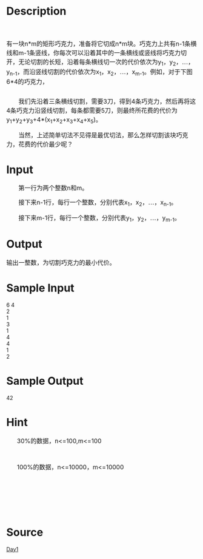 
# Description

<div class="content"><p class="MsoNormal" style="text-indent: 24pt"><span class="Apple-style-span" style="font-size: medium"><br/>
</span><br clear="all" style="mso-ignore: vglayout"/>
<span style="font-size: 12pt; font-family: 宋体; mso-bidi-font-size: 10.0pt; mso-ascii-font-family: &#39;Times New Roman&#39;; mso-hansi-font-family: &#39;Times New Roman&#39;">有一块</span><span lang="EN-US" style="font-size: 12pt; mso-bidi-font-size: 10.0pt">n*m</span><span style="font-size: 12pt; font-family: 宋体; mso-bidi-font-size: 10.0pt; mso-ascii-font-family: &#39;Times New Roman&#39;; mso-hansi-font-family: &#39;Times New Roman&#39;">的矩形巧克力，准备将它切成</span><span lang="EN-US" style="font-size: 12pt; mso-bidi-font-size: 10.0pt">n*m</span><span style="font-size: 12pt; font-family: 宋体; mso-bidi-font-size: 10.0pt; mso-ascii-font-family: &#39;Times New Roman&#39;; mso-hansi-font-family: &#39;Times New Roman&#39;">块。巧克力上共有</span><span lang="EN-US" style="font-size: 12pt; mso-bidi-font-size: 10.0pt">n-1</span><span style="font-size: 12pt; font-family: 宋体; mso-bidi-font-size: 10.0pt; mso-ascii-font-family: &#39;Times New Roman&#39;; mso-hansi-font-family: &#39;Times New Roman&#39;">条横线和</span><span lang="EN-US" style="font-size: 12pt; mso-bidi-font-size: 10.0pt">m-1</span><span style="font-size: 12pt; font-family: 宋体; mso-bidi-font-size: 10.0pt; mso-ascii-font-family: &#39;Times New Roman&#39;; mso-hansi-font-family: &#39;Times New Roman&#39;">条竖线，你每次可以沿着其中的一条横线或竖线将巧克力切开，无论切割的长短，沿着每条横线切一次的代价依次为</span><span lang="EN-US" style="font-size: 12pt; mso-bidi-font-size: 10.0pt">y<sub>1</sub></span><span style="font-size: 12pt; font-family: 宋体; mso-bidi-font-size: 10.0pt; mso-ascii-font-family: &#39;Times New Roman&#39;; mso-hansi-font-family: &#39;Times New Roman&#39;">，</span><span lang="EN-US" style="font-size: 12pt; mso-bidi-font-size: 10.0pt">y<sub>2</sub></span><span style="font-size: 12pt; font-family: 宋体; mso-bidi-font-size: 10.0pt; mso-ascii-font-family: &#39;Times New Roman&#39;; mso-hansi-font-family: &#39;Times New Roman&#39;">，…，</span><span lang="EN-US" style="font-size: 12pt; mso-bidi-font-size: 10.0pt">y<sub>n-1</sub></span><span style="font-size: 12pt; font-family: 宋体; mso-bidi-font-size: 10.0pt; mso-ascii-font-family: &#39;Times New Roman&#39;; mso-hansi-font-family: &#39;Times New Roman&#39;">，而沿竖线切割的代价依次为</span><span lang="EN-US" style="font-size: 12pt; mso-bidi-font-size: 10.0pt">x<sub>1</sub></span><span style="font-size: 12pt; font-family: 宋体; mso-bidi-font-size: 10.0pt; mso-ascii-font-family: &#39;Times New Roman&#39;; mso-hansi-font-family: &#39;Times New Roman&#39;">，</span><span lang="EN-US" style="font-size: 12pt; mso-bidi-font-size: 10.0pt">x<sub>2</sub></span><span style="font-size: 12pt; font-family: 宋体; mso-bidi-font-size: 10.0pt; mso-ascii-font-family: &#39;Times New Roman&#39;; mso-hansi-font-family: &#39;Times New Roman&#39;">，…，</span><span lang="EN-US" style="font-size: 12pt; mso-bidi-font-size: 10.0pt">x<sub>m-1</sub></span><span style="font-size: 12pt; font-family: 宋体; mso-bidi-font-size: 10.0pt; mso-ascii-font-family: &#39;Times New Roman&#39;; mso-hansi-font-family: &#39;Times New Roman&#39;">。例如，对于下图</span><span lang="EN-US" style="font-size: 12pt; mso-bidi-font-size: 10.0pt">6*4</span><span style="font-size: 12pt; font-family: 宋体; mso-bidi-font-size: 10.0pt; mso-ascii-font-family: &#39;Times New Roman&#39;; mso-hansi-font-family: &#39;Times New Roman&#39;">的巧克力，</span></p>
<p class="MsoNormal" style="text-indent: 24pt"><img alt="" src="/source/bzoj/2430/img/aHR0cHM6Ly9seWRzeS5jb20vSnVkZ2VPbmxpbmUvdXBsb2FkLzIwMTEwOC8xMSgyKS5qcGc=.jpg"/></p>
<p class="MsoNormal" style="text-indent: 24pt"><span style="font-size: 12pt; font-family: 宋体; mso-bidi-font-size: 10.0pt; mso-ascii-font-family: &#39;Times New Roman&#39;; mso-hansi-font-family: &#39;Times New Roman&#39;">我们先沿着三条横线切割，需要</span><span lang="EN-US" style="font-size: 12pt; mso-bidi-font-size: 10.0pt">3</span><span style="font-size: 12pt; font-family: 宋体; mso-bidi-font-size: 10.0pt; mso-ascii-font-family: &#39;Times New Roman&#39;; mso-hansi-font-family: &#39;Times New Roman&#39;">刀，得到</span><span lang="EN-US" style="font-size: 12pt; mso-bidi-font-size: 10.0pt">4</span><span style="font-size: 12pt; font-family: 宋体; mso-bidi-font-size: 10.0pt; mso-ascii-font-family: &#39;Times New Roman&#39;; mso-hansi-font-family: &#39;Times New Roman&#39;">条巧克力，然后再将这</span><span lang="EN-US" style="font-size: 12pt; mso-bidi-font-size: 10.0pt">4</span><span style="font-size: 12pt; font-family: 宋体; mso-bidi-font-size: 10.0pt; mso-ascii-font-family: &#39;Times New Roman&#39;; mso-hansi-font-family: &#39;Times New Roman&#39;">条巧克力沿竖线切割，每条都需要</span><span lang="EN-US" style="font-size: 12pt; mso-bidi-font-size: 10.0pt">5</span><span style="font-size: 12pt; font-family: 宋体; mso-bidi-font-size: 10.0pt; mso-ascii-font-family: &#39;Times New Roman&#39;; mso-hansi-font-family: &#39;Times New Roman&#39;">刀，则最终所花费的代价为</span><span lang="EN-US" style="font-size: 12pt; mso-bidi-font-size: 10.0pt">y<sub>1</sub>+y<sub>2</sub>+y<sub>3</sub>+4*(x<sub>1</sub>+x<sub>2</sub>+x<sub>3</sub>+x<sub>4</sub>+x<sub>5</sub>)</span><span style="font-size: 12pt; font-family: 宋体; mso-bidi-font-size: 10.0pt; mso-ascii-font-family: &#39;Times New Roman&#39;; mso-hansi-font-family: &#39;Times New Roman&#39;">。</span><span lang="EN-US" style="font-size: 12pt; mso-bidi-font-size: 10.0pt"><o:p></o:p></span></p>
<p class="MsoNormal" style="text-indent: 24pt"><span style="font-size: 12pt; font-family: 宋体; mso-bidi-font-size: 10.0pt; mso-ascii-font-family: &#39;Times New Roman&#39;; mso-hansi-font-family: &#39;Times New Roman&#39;">当然，上述简单切法不见得是最优切法，那么怎样切割该块巧克力，花费的代价最少呢？</span><span lang="EN-US" style="font-size: 12pt; mso-bidi-font-size: 10.0pt"><o:p></o:p></span></p>
<p></p></div>

# Input

<div class="content"><p class="MsoNormal" style="text-indent: 24pt"><span style="font-size: 12pt; font-family: 宋体; mso-bidi-font-size: 10.0pt; mso-ascii-font-family: &#39;Times New Roman&#39;; mso-hansi-font-family: &#39;Times New Roman&#39;">第一行为两个整数</span><span lang="EN-US" style="font-size: 12pt; mso-bidi-font-size: 10.0pt">n</span><span style="font-size: 12pt; font-family: 宋体; mso-bidi-font-size: 10.0pt; mso-ascii-font-family: &#39;Times New Roman&#39;; mso-hansi-font-family: &#39;Times New Roman&#39;">和</span><span lang="EN-US" style="font-size: 12pt; mso-bidi-font-size: 10.0pt">m</span><span style="font-size: 12pt; font-family: 宋体; mso-bidi-font-size: 10.0pt; mso-ascii-font-family: &#39;Times New Roman&#39;; mso-hansi-font-family: &#39;Times New Roman&#39;">。</span><span lang="EN-US" style="font-size: 12pt; mso-bidi-font-size: 10.0pt"><o:p></o:p></span></p>
<p class="MsoNormal" style="text-indent: 24pt"><span style="font-size: 12pt; font-family: 宋体; mso-bidi-font-size: 10.0pt; mso-ascii-font-family: &#39;Times New Roman&#39;; mso-hansi-font-family: &#39;Times New Roman&#39;">接下来</span><span lang="EN-US" style="font-size: 12pt; mso-bidi-font-size: 10.0pt">n-1</span><span style="font-size: 12pt; font-family: 宋体; mso-bidi-font-size: 10.0pt; mso-ascii-font-family: &#39;Times New Roman&#39;; mso-hansi-font-family: &#39;Times New Roman&#39;">行，每行一个整数，分别代表</span><span lang="EN-US" style="font-size: 12pt; mso-bidi-font-size: 10.0pt">x<sub>1</sub></span><span style="font-size: 12pt; font-family: 宋体; mso-bidi-font-size: 10.0pt; mso-ascii-font-family: &#39;Times New Roman&#39;; mso-hansi-font-family: &#39;Times New Roman&#39;">，</span><span lang="EN-US" style="font-size: 12pt; mso-bidi-font-size: 10.0pt">x<sub>2</sub></span><span style="font-size: 12pt; font-family: 宋体; mso-bidi-font-size: 10.0pt; mso-ascii-font-family: &#39;Times New Roman&#39;; mso-hansi-font-family: &#39;Times New Roman&#39;">，…，</span><span lang="EN-US" style="font-size: 12pt; mso-bidi-font-size: 10.0pt">x<sub>n-1</sub></span><span style="font-size: 12pt; font-family: 宋体; mso-bidi-font-size: 10.0pt; mso-ascii-font-family: &#39;Times New Roman&#39;; mso-hansi-font-family: &#39;Times New Roman&#39;">。</span><span lang="EN-US" style="font-size: 12pt; mso-bidi-font-size: 10.0pt"><o:p></o:p></span></p>
<p class="MsoNormal" style="text-indent: 24pt"><span style="font-size: 12pt; font-family: 宋体; mso-bidi-font-size: 10.0pt; mso-ascii-font-family: &#39;Times New Roman&#39;; mso-hansi-font-family: &#39;Times New Roman&#39;">接下来</span><span lang="EN-US" style="font-size: 12pt; mso-bidi-font-size: 10.0pt">m-1</span><span style="font-size: 12pt; font-family: 宋体; mso-bidi-font-size: 10.0pt; mso-ascii-font-family: &#39;Times New Roman&#39;; mso-hansi-font-family: &#39;Times New Roman&#39;">行，每行一个整数，分别代表</span><span lang="EN-US" style="font-size: 12pt; mso-bidi-font-size: 10.0pt">y<sub>1</sub></span><span style="font-size: 12pt; font-family: 宋体; mso-bidi-font-size: 10.0pt; mso-ascii-font-family: &#39;Times New Roman&#39;; mso-hansi-font-family: &#39;Times New Roman&#39;">，</span><span lang="EN-US" style="font-size: 12pt; mso-bidi-font-size: 10.0pt">y<sub>2</sub></span><span style="font-size: 12pt; font-family: 宋体; mso-bidi-font-size: 10.0pt; mso-ascii-font-family: &#39;Times New Roman&#39;; mso-hansi-font-family: &#39;Times New Roman&#39;">，…，</span><span lang="EN-US" style="font-size: 12pt; mso-bidi-font-size: 10.0pt">y<sub>m-1</sub></span><span style="font-size: 12pt; font-family: 宋体; mso-bidi-font-size: 10.0pt; mso-ascii-font-family: &#39;Times New Roman&#39;; mso-hansi-font-family: &#39;Times New Roman&#39;">。</span><span lang="EN-US" style="font-size: 12pt; mso-bidi-font-size: 10.0pt"><o:p></o:p></span></p>
<p></p></div>

# Output

<div class="content"><p><span style="font-size: 12pt; font-family: 宋体; mso-bidi-font-size: 10.0pt; mso-ascii-font-family: &#39;Times New Roman&#39;; mso-hansi-font-family: &#39;Times New Roman&#39;; mso-bidi-font-family: &#39;Times New Roman&#39;; mso-font-kerning: 1.0pt; mso-ansi-language: EN-US; mso-fareast-language: ZH-CN; mso-bidi-language: AR-SA">输出一整数，为切割巧克力的最小代价。</span></p>
<p></p></div>

# Sample Input

<div class="content"><span class="sampledata">6 4<br/>
2<br/>
1<br/>
3<br/>
1<br/>
4<br/>
4<br/>
1<br/>
2<br/>
</span></div>

# Sample Output

<div class="content"><span class="sampledata">42</span></div>

# Hint

<div class="content"><p></p><p class="MsoNormal" style="margin-left: 21pt; mso-para-margin-left: 2.0gd; tab-stops: 108.0pt"><span lang="EN-US" style="font-size: 12pt; mso-bidi-font-size: 10.0pt">30%</span><span style="font-size: 12pt; font-family: 宋体; mso-bidi-font-size: 10.0pt; mso-ascii-font-family: &#39;Times New Roman&#39;; mso-hansi-font-family: &#39;Times New Roman&#39;">的数据，</span><span lang="EN-US" style="font-size: 12pt; mso-bidi-font-size: 10.0pt">n&lt;=100,m&lt;=100<o:p></o:p></span></p><br/>
<p class="MsoNormal" style="margin-left: 21pt; mso-para-margin-left: 2.0gd"><span lang="EN-US" style="font-size: 12pt; mso-bidi-font-size: 10.0pt">100%</span><span style="font-size: 12pt; font-family: 宋体; mso-bidi-font-size: 10.0pt; mso-ascii-font-family: &#39;Times New Roman&#39;; mso-hansi-font-family: &#39;Times New Roman&#39;">的数据，</span><span lang="EN-US" style="font-size: 12pt; mso-bidi-font-size: 10.0pt">n&lt;=10000</span><span style="font-size: 12pt; font-family: 宋体; mso-bidi-font-size: 10.0pt; mso-ascii-font-family: &#39;Times New Roman&#39;; mso-hansi-font-family: &#39;Times New Roman&#39;">，</span><span lang="EN-US" style="font-size: 12pt; mso-bidi-font-size: 10.0pt">m&lt;=10000<o:p></o:p></span></p><br/>
<p class="MsoNormal" align="center" style="text-align: center"><b style="mso-bidi-font-weight: normal"><span lang="EN-US" style="font-size: 18pt; color: red; mso-bidi-font-size: 10.0pt"><o:p> </o:p></span></b></p><br/>
<p></p><p></p></div>

# Source

<div class="content"><p><a href="problemset.php?search=Day1">Day1</a></p></div>

